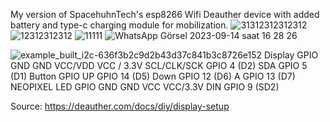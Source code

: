 My version of SpacehuhnTech's esp8266 Wifi Deauther device with added battery and type-c charging module for mobilization. 
![31312312312312](https://github.com/omerbaysoy/esp8266_deauther/assets/134011706/036d7d36-b638-492c-8453-35ca5c722fa0)
![12312312312](https://github.com/omerbaysoy/esp8266_deauther/assets/134011706/038ee86d-6beb-4ca3-8508-acbae501d8fb)
![11111](https://github.com/omerbaysoy/esp8266_deauther/assets/134011706/8f812d64-5de2-4726-8ecd-1b0757033157)
![WhatsApp Görsel 2023-09-14 saat 16 28 26](https://github.com/omerbaysoy/esp8266_deauther/assets/134011706/b71a72dc-b45e-4e03-8219-b38a45495e21)




![example_built_i2c-636f3b2c9d2b43d37c841b3c8726e152](https://github.com/omerbaysoy/esp8266_deauther/assets/134011706/f3d70407-5d93-4010-9772-8102a8016604)
Display	GPIO
GND	GND
VCC/VDD	VCC / 3.3V
SCL/CLK/SCK	GPIO 4 (D2)
SDA	GPIO 5 (D1)
Button	GPIO
UP	GPIO 14 (D5)
Down	GPIO 12 (D6)
A	GPIO 13 (D7)
NEOPIXEL LED	GPIO
GND	GND
VCC	VCC/3.3V
DIN	GPIO 9 (SD2)



Source: https://deauther.com/docs/diy/display-setup
